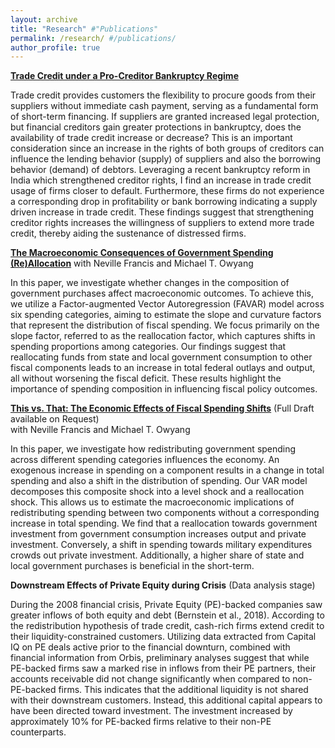 ```yaml
---
layout: archive
title: "Research" #"Publications"
permalink: /research/ #/publications/
author_profile: true
---
```


[**Trade Credit under a Pro-Creditor Bankruptcy Regime**](https://krthakkar.github.io/files/KThakkar_JMP.pdf)

Trade credit provides customers the flexibility to procure goods from their suppliers without immediate cash payment, serving as a fundamental form of short-term financing. If suppliers are granted increased legal protection, but financial creditors gain greater protections in bankruptcy, does the availability of trade credit increase or decrease? This is an important consideration since an increase in the rights of both groups of creditors can influence the lending behavior (supply) of suppliers and also the borrowing behavior (demand) of debtors. Leveraging a recent bankruptcy reform in India which strengthened creditor rights, I find an increase in trade credit usage of firms closer to default. Furthermore, these firms do not experience a corresponding drop in profitability or bank borrowing indicating a supply driven increase in trade credit. These findings suggest that strengthening creditor rights increases the willingness of suppliers to extend more trade credit, thereby aiding the sustenance of distressed firms.

[**The Macroeconomic Consequences of Government Spending (Re)Allocation**](https://krthakkar.github.io/files/KThakkar_JMP_Econ.pdf) 
with Neville Francis and Michael T. Owyang

In this paper, we investigate whether changes in the composition of government purchases affect macroeconomic outcomes. To achieve this, we utilize a Factor-augmented Vector Autoregression (FAVAR) model across six spending categories, aiming to estimate the slope and curvature factors that represent the distribution of fiscal spending. We focus primarily on the slope factor, referred to as the reallocation factor, which captures shifts in spending proportions among categories. Our findings suggest that reallocating funds from state and local government consumption to other fiscal components leads to an increase in total federal outlays and output, all without worsening the fiscal deficit. These results highlight the importance of spending composition in influencing fiscal policy outcomes.

[**This vs. That: The Economic Effects of Fiscal Spending Shifts**](https://krthakkar.github.io/files/KThakkar_Workingpaper_Twocomponents.pdf) (Full Draft available on Request)<br>
with Neville Francis and Michael T. Owyang

In this paper, we investigate how redistributing government spending across different spending categories influences the economy. An exogenous increase in spending on a component results in a change in total spending and also a shift in the distribution of spending. Our VAR model decomposes this composite shock into a level shock and a reallocation shock. This allows us to estimate the macroeconomic implications of redistributing spending between two components without a corresponding increase in total spending. We find that a reallocation towards government investment from government consumption increases output and private investment. Conversely, a shift in spending towards military expenditures crowds out private investment. Additionally, a higher share of state and local government purchases is beneficial in the short-term.

__Downstream Effects of Private Equity during Crisis__ (Data analysis stage)

During the 2008 financial crisis, Private Equity (PE)-backed companies saw greater inflows of both equity and debt (Bernstein et al., 2018). According to the redistribution hypothesis of trade credit, cash-rich firms extend credit to their liquidity-constrained customers. Utilizing data extracted from Capital IQ on PE deals active prior to the financial downturn, combined with financial information from Orbis, preliminary analyses suggest that while PE-backed firms saw a marked rise in inflows from their PE partners, their accounts receivable did not change significantly when compared to non-PE-backed firms. This indicates that the additional liquidity is not shared with their downstream customers. Instead, this additional capital appears to have been directed toward investment. The investment increased by approximately 10% for PE-backed firms relative to their non-PE counterparts.
